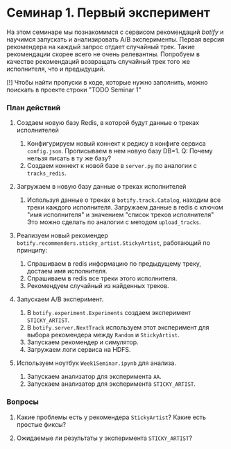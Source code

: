 # Семинар 1. Первый эксперимент

На этом семинаре мы познакомимся с сервисом рекомендаций _botify_ и научимся запускать и анализировать A/B эксперименты.
Первая версия рекомендера на каждый запрос отдает случайный трек.
Такие рекомендации скорее всего не очень релевантны.
Попробуем в качестве рекомендаций возвращать случайный трек того же исполнителя, что и предыдущий.

[!] Чтобы найти пропуски в коде, которые нужно заполнить, можно поискать в проекте строки "TODO Seminar 1" 

### План действий

1. Создаем новую базу Redis, в которой будут данные о треках исполнителей
    1. Конфигурируем новый коннект к редису в конфиге сервиса `config.json`. 
       Прописываем в нем новую базу DB=1. 
       Q: Почему нельзя писать в ту же базу?
    2. Создаем коннект к новой базе в `server.py` по аналогии с `tracks_redis`.
    
2. Загружаем в новую базу данные о треках исполнителей 
    1. Используя данные о треках в `botify.track.Catalog`, находим все треки каждого исполнителя.
       Загружаем данные в redis с ключом "имя исполнителя" и значением "список треков исполнителя"
       Это можно сделать по аналогии с методом `upload_tracks`.
        
3.  Реализуем новый рекомендер `botify.recommenders.sticky_artist.StickyArtist`, работающий по принципу:
    1. Спрашиваем в redis информацию по предыдущему треку, достаем имя исполнителя.
    2. Спрашиваем в redis все треки этого исполнителя.
    3. Рекомендуем случайный из найденных треков.
    
4. Запускаем A/B эксперимент.
    1. В `botify.experiment.Experiments` создаем эксперимент `STICKY_ARTIST`.
    2. В `botify.server.NextTrack` используем этот эксперимент для выбора рекомендера между `Random` и `StickyArtist`.
    3. Запускаем рекомендер и симулятор.
    4. Загружаем логи сервиса на HDFS.
   
4. Используем ноутбук `Week1Seminar.ipynb` для анализа.
    1. Запускаем анализатор для эксперимента `AA`.
    2. Запускаем анализатор для эксперимента `STICKY_ARTIST`.

### Вопросы

1. Какие проблемы есть у рекомендера `StickyArtist`? 
   Какие есть простые фиксы?
   
2. Ожидаемые ли результаты у эксперимента `STICKY_ARTIST`?
